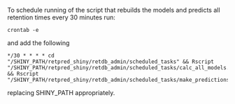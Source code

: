 To schedule running of the script that rebuilds the models and predicts all retention times every 30 minutes run:
```
crontab -e
```

and add the following

```
*/30 * * * * cd "/SHINY_PATH/retpred_shiny/retdb_admin/scheduled_tasks" && Rscript "/SHINY_PATH/retpred_shiny/retdb_admin/scheduled_tasks/calc_all_models.R" && Rscript "/SHINY_PATH/retpred_shiny/retdb_admin/scheduled_tasks/make_predictions.R"
```
replacing SHINY_PATH appropriately.
